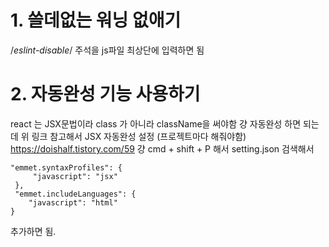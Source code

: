 # 1. 쓸데없는 워닝 없애기
/*eslint-disable*/
주석을 js파일 최상단에 입력하면 됨


# 2. 자동완성 기능 사용하기
react 는 JSX문법이라 class 가 아니라 className을 써야함
걍 자동완성 하면 되는데 위 링크 참고해서 JSX 자동완성 설정 (프로젝트마다 해줘야함)
https://doishalf.tistory.com/59
걍 cmd + shift + P 해서 setting.json 검색해서 
```
"emmet.syntaxProfiles": {
     "javascript": "jsx" 
 },
 "emmet.includeLanguages": {
    "javascript": "html"
}
```
추가하면 됨.
